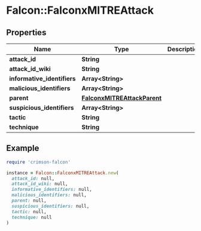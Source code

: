 # Falcon::FalconxMITREAttack

## Properties

| Name | Type | Description | Notes |
| ---- | ---- | ----------- | ----- |
| **attack_id** | **String** |  | [optional] |
| **attack_id_wiki** | **String** |  | [optional] |
| **informative_identifiers** | **Array&lt;String&gt;** |  | [optional] |
| **malicious_identifiers** | **Array&lt;String&gt;** |  | [optional] |
| **parent** | [**FalconxMITREAttackParent**](FalconxMITREAttackParent.md) |  | [optional] |
| **suspicious_identifiers** | **Array&lt;String&gt;** |  | [optional] |
| **tactic** | **String** |  | [optional] |
| **technique** | **String** |  | [optional] |

## Example

```ruby
require 'crimson-falcon'

instance = Falcon::FalconxMITREAttack.new(
  attack_id: null,
  attack_id_wiki: null,
  informative_identifiers: null,
  malicious_identifiers: null,
  parent: null,
  suspicious_identifiers: null,
  tactic: null,
  technique: null
)
```

